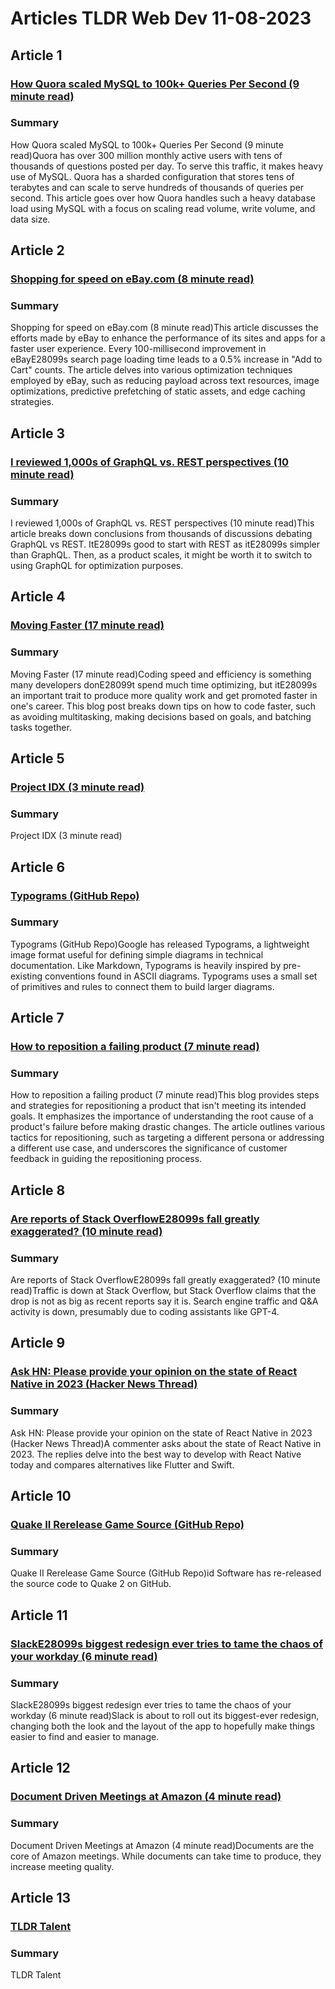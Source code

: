 # Articles TLDR Web Dev 11-08-2023

## Article 1
### [How Quora scaled MySQL to 100k+ Queries Per Second (9 minute read)](https://tldr.tech)
### Summary 
 How Quora scaled MySQL to 100k+ Queries Per Second (9 minute read)Quora has over 300 million monthly active users with tens of thousands of questions posted per day. To serve this traffic, it makes heavy use of MySQL. Quora has a sharded configuration that stores tens of terabytes and can scale to serve hundreds of thousands of queries per second. This article goes over how Quora handles such a heavy database load using MySQL with a focus on scaling read volume, write volume, and data size.

## Article 2
### [Shopping for speed on eBay.com (8 minute read)](https://tldr.tech)
### Summary 
 Shopping for speed on eBay.com (8 minute read)This article discusses the efforts made by eBay to enhance the performance of its sites and apps for a faster user experience. Every 100-millisecond improvement in eBayE28099s search page loading time leads to a 0.5% increase in "Add to Cart" counts. The article delves into various optimization techniques employed by eBay, such as reducing payload across text resources, image optimizations, predictive prefetching of static assets, and edge caching strategies.

## Article 3
### [I reviewed 1,000s of GraphQL vs. REST perspectives (10 minute read)](https://tldr.tech)
### Summary 
 I reviewed 1,000s of GraphQL vs. REST perspectives (10 minute read)This article breaks down conclusions from thousands of discussions debating GraphQL vs REST. ItE28099s good to start with REST as itE28099s simpler than GraphQL. Then, as a product scales, it might be worth it to switch to using GraphQL for optimization purposes.

## Article 4
### [Moving Faster (17 minute read)](https://tldr.tech)
### Summary 
 Moving Faster (17 minute read)Coding speed and efficiency is something many developers donE28099t spend much time optimizing, but itE28099s an important trait to produce more quality work and get promoted faster in one's career. This blog post breaks down tips on how to code faster, such as avoiding multitasking, making decisions based on goals, and batching tasks together.

## Article 5
### [Project IDX (3 minute read)](https://tldr.tech)
### Summary 
 Project IDX (3 minute read)

## Article 6
### [Typograms (GitHub Repo)](https://tldr.tech)
### Summary 
 Typograms (GitHub Repo)Google has released Typograms, a lightweight image format useful for defining simple diagrams in technical documentation. Like Markdown, Typograms is heavily inspired by pre-existing conventions found in ASCII diagrams. Typograms uses a small set of primitives and rules to connect them to build larger diagrams.

## Article 7
### [How to reposition a failing product (7 minute read)](https://tldr.tech)
### Summary 
 How to reposition a failing product (7 minute read)This blog provides steps and strategies for repositioning a product that isn't meeting its intended goals. It emphasizes the importance of understanding the root cause of a product's failure before making drastic changes. The article outlines various tactics for repositioning, such as targeting a different persona or addressing a different use case, and underscores the significance of customer feedback in guiding the repositioning process.

## Article 8
### [Are reports of Stack OverflowE28099s fall greatly exaggerated? (10 minute read)](https://tldr.tech)
### Summary 
 Are reports of Stack OverflowE28099s fall greatly exaggerated? (10 minute read)Traffic is down at Stack Overflow, but Stack Overflow claims that the drop is not as big as recent reports say it is. Search engine traffic and Q&A activity is down, presumably due to coding assistants like GPT-4.

## Article 9
### [Ask HN: Please provide your opinion on the state of React Native in 2023 (Hacker News Thread)](https://tldr.tech)
### Summary 
 Ask HN: Please provide your opinion on the state of React Native in 2023 (Hacker News Thread)A commenter asks about the state of React Native in 2023. The replies delve into the best way to develop with React Native today and compares alternatives like Flutter and Swift.

## Article 10
### [Quake II Rerelease Game Source (GitHub Repo)](https://tldr.tech)
### Summary 
 Quake II Rerelease Game Source (GitHub Repo)id Software has re-released the source code to Quake 2 on GitHub.

## Article 11
### [SlackE28099s biggest redesign ever tries to tame the chaos of your workday (6 minute read)](https://tldr.tech)
### Summary 
 SlackE28099s biggest redesign ever tries to tame the chaos of your workday (6 minute read)Slack is about to roll out its biggest-ever redesign, changing both the look and the layout of the app to hopefully make things easier to find and easier to manage.

## Article 12
### [Document Driven Meetings at Amazon (4 minute read)](https://tldr.tech)
### Summary 
 Document Driven Meetings at Amazon (4 minute read)Documents are the core of Amazon meetings. While documents can take time to produce, they increase meeting quality.

## Article 13
### [TLDR Talent](https://tldr.tech)
### Summary 
 TLDR Talent

